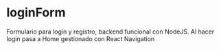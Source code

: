# loginForm
Formulario para login y registro, backend funcional con NodeJS. Al hacer login pasa a Home gestionado con React Navigation
